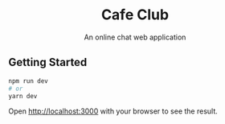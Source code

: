 <h1 align="center">Cafe Club</h1>

<div align="center">An online chat web application</div>

## Getting Started
```bash
npm run dev
# or
yarn dev
```

Open [http://localhost:3000](http://localhost:3000) with your browser to see the result.
